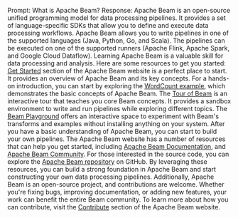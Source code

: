 Prompt:
What is Apache Beam?
Response:
Apache Beam is an open-source unified programming model for data processing pipelines. It provides a set of language-specific SDKs that allow you to define and execute data processing workflows.
Apache Beam allows you to write pipelines in one of the supported languages (Java, Python, Go, and Scala). The pipelines can be executed on one of the supported runners (Apache Flink, Apache Spark, and Google Cloud Dataflow).
Learning Apache Beam is a valuable skill for data processing and analysis. Here are some resources to get you started:
[Get Started](https://beam.apache.org/get-started/) section of the Apache Beam website is a perfect place to start. It provides an overview of Apache Beam and its key concepts.
For a hands-on introduction, you can start by exploring the [WordCount example](https://beam.apache.org/get-started/wordcount-example/), which demonstrates the basic concepts of Apache Beam.
The [Tour of Beam](https://tour.beam.apache.org/) is an interactive tour that teaches you core Beam concepts. It provides a sandbox environment to write and run pipelines while exploring different topics.
The [Beam Playground](https://play.beam.apache.org/) offers an interactive space to experiment with Beam's transforms and examples without installing anything on your system. After you have a basic understanding of Apache Beam, you can start to build your own pipelines.
The Apache Beam website has a number of resources that can help you get started, including [Apache Beam Documentation](https://beam.apache.org/documentation/), and [Apache Beam Community](https://beam.apache.org/community/).
For those interested in the source code, you can explore the [Apache Beam repository](https://github.com/apache/beam) on GitHub.
By leveraging these resources, you can build a strong foundation in Apache Beam and start constructing your own data processing pipelines.
Additionally, Apache Beam is an open-source project, and contributions are welcome. Whether you're fixing bugs, improving documentation, or adding new features, your work can benefit the entire Beam community. To learn more about how you can contribute, visit the [Contribute](https://beam.apache.org/contribute/#) section of the Apache Beam website.
